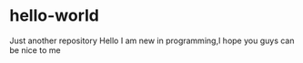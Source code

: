 # hello-world
Just another repository
Hello I am new in programming,I hope you guys can be nice to me

